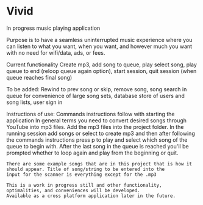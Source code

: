 # Vivid
In progress music playing application

Purpose is to have a seamless uninterrupted music experience where you can listen to what you want, when you want, and however much
you want with no need for wifi/data, ads, or fees.

Current functionality
  Create mp3, add song to queue, play select song, play queue to end (reloop queue again option), start session, 
  quit session (when queue reaches final song)
  
  To be added: Rewind to prev song or skip, remove song, song search in queue for convenience of large song sets, 
     database store of users and song lists, user sign in 
  
Instructions of use:
    Commands instructions follow with starting the application
    In general terms you need to convert desired songs through YouTube into mp3 files. Add the mp3 files into the project folder.
    In the running session add songs or select to create mp3 and then after following the commands instructions press p to play and select 
    which song of the queue to begin with. After the last song in the queue is reached you'll be prompted whether to loop again and play 
    from the beginning or quit. 
    
    There are some example songs that are in this project that is how it should appear. Title of song/string to be entered into the 
    input for the scanner is everything except for the .mp3 
    
    This is a work in progress still and other functionality, optimalities, and conveniences will be developed.
    Available as a cross platform application later in the future.
